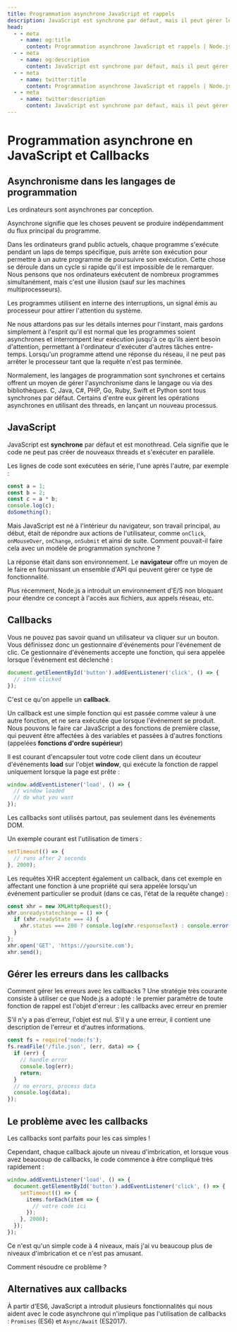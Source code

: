 ```yaml
---
title: Programmation asynchrone JavaScript et rappels
description: JavaScript est synchrone par défaut, mais il peut gérer les opérations asynchrones via des rappels, qui sont des fonctions passées en arguments à d'autres fonctions et exécutées lorsqu'un événement spécifique se produit.
head:
  - - meta
    - name: og:title
      content: Programmation asynchrone JavaScript et rappels | Node.js - iDoc.dev
  - - meta
    - name: og:description
      content: JavaScript est synchrone par défaut, mais il peut gérer les opérations asynchrones via des rappels, qui sont des fonctions passées en arguments à d'autres fonctions et exécutées lorsqu'un événement spécifique se produit.
  - - meta
    - name: twitter:title
      content: Programmation asynchrone JavaScript et rappels | Node.js - iDoc.dev
  - - meta
    - name: twitter:description
      content: JavaScript est synchrone par défaut, mais il peut gérer les opérations asynchrones via des rappels, qui sont des fonctions passées en arguments à d'autres fonctions et exécutées lorsqu'un événement spécifique se produit.
---
```



# Programmation asynchrone en JavaScript et Callbacks

## Asynchronisme dans les langages de programmation
Les ordinateurs sont asynchrones par conception.

Asynchrone signifie que les choses peuvent se produire indépendamment du flux principal du programme.

Dans les ordinateurs grand public actuels, chaque programme s'exécute pendant un laps de temps spécifique, puis arrête son exécution pour permettre à un autre programme de poursuivre son exécution. Cette chose se déroule dans un cycle si rapide qu'il est impossible de le remarquer. Nous pensons que nos ordinateurs exécutent de nombreux programmes simultanément, mais c'est une illusion (sauf sur les machines multiprocesseurs).

Les programmes utilisent en interne des interruptions, un signal émis au processeur pour attirer l'attention du système.

Ne nous attardons pas sur les détails internes pour l'instant, mais gardons simplement à l'esprit qu'il est normal que les programmes soient asynchrones et interrompent leur exécution jusqu'à ce qu'ils aient besoin d'attention, permettant à l'ordinateur d'exécuter d'autres tâches entre-temps. Lorsqu'un programme attend une réponse du réseau, il ne peut pas arrêter le processeur tant que la requête n'est pas terminée.

Normalement, les langages de programmation sont synchrones et certains offrent un moyen de gérer l'asynchronisme dans le langage ou via des bibliothèques. C, Java, C#, PHP, Go, Ruby, Swift et Python sont tous synchrones par défaut. Certains d'entre eux gèrent les opérations asynchrones en utilisant des threads, en lançant un nouveau processus.

## JavaScript
JavaScript est **synchrone** par défaut et est monothread. Cela signifie que le code ne peut pas créer de nouveaux threads et s'exécuter en parallèle.

Les lignes de code sont exécutées en série, l'une après l'autre, par exemple :

```js
const a = 1;
const b = 2;
const c = a * b;
console.log(c);
doSomething();
```

Mais JavaScript est né à l'intérieur du navigateur, son travail principal, au début, était de répondre aux actions de l'utilisateur, comme `onClick`, `onMouseOver`, `onChange`, `onSubmit` et ainsi de suite. Comment pouvait-il faire cela avec un modèle de programmation synchrone ?

La réponse était dans son environnement. Le **navigateur** offre un moyen de le faire en fournissant un ensemble d'API qui peuvent gérer ce type de fonctionnalité.

Plus récemment, Node.js a introduit un environnement d'E/S non bloquant pour étendre ce concept à l'accès aux fichiers, aux appels réseau, etc.


## Callbacks
Vous ne pouvez pas savoir quand un utilisateur va cliquer sur un bouton. Vous définissez donc un gestionnaire d'événements pour l'événement de clic. Ce gestionnaire d'événements accepte une fonction, qui sera appelée lorsque l'événement est déclenché :

```js
document.getElementById('button').addEventListener('click', () => {
  // item clicked
});
```

C'est ce qu'on appelle un **callback**.

Un callback est une simple fonction qui est passée comme valeur à une autre fonction, et ne sera exécutée que lorsque l'événement se produit. Nous pouvons le faire car JavaScript a des fonctions de première classe, qui peuvent être affectées à des variables et passées à d'autres fonctions (appelées **fonctions d'ordre supérieur**)

Il est courant d'encapsuler tout votre code client dans un écouteur d'événements **load** sur l'objet **window**, qui exécute la fonction de rappel uniquement lorsque la page est prête :

```js
window.addEventListener('load', () => {
  // window loaded
  // do what you want
});
```

Les callbacks sont utilisés partout, pas seulement dans les événements DOM.

Un exemple courant est l'utilisation de timers :

```js
setTimeout(() => {
  // runs after 2 seconds
}, 2000);
```

Les requêtes XHR acceptent également un callback, dans cet exemple en affectant une fonction à une propriété qui sera appelée lorsqu'un événement particulier se produit (dans ce cas, l'état de la requête change) :

```js
const xhr = new XMLHttpRequest();
xhr.onreadystatechange = () => {
  if (xhr.readyState === 4) {
    xhr.status === 200 ? console.log(xhr.responseText) : console.error('error');
  }
};
xhr.open('GET', 'https://yoursite.com');
xhr.send();
```

## Gérer les erreurs dans les callbacks
Comment gérer les erreurs avec les callbacks ? Une stratégie très courante consiste à utiliser ce que Node.js a adopté : le premier paramètre de toute fonction de rappel est l'objet d'erreur : les callbacks avec erreur en premier

S'il n'y a pas d'erreur, l'objet est nul. S'il y a une erreur, il contient une description de l'erreur et d'autres informations.

```js
const fs = require('node:fs');
fs.readFile('/file.json', (err, data) => {
  if (err) {
    // handle error
    console.log(err);
    return;
  }
  // no errors, process data
  console.log(data);
});
```


## Le problème avec les callbacks
Les callbacks sont parfaits pour les cas simples !

Cependant, chaque callback ajoute un niveau d'imbrication, et lorsque vous avez beaucoup de callbacks, le code commence à être compliqué très rapidement :

```js
window.addEventListener('load', () => {
  document.getElementById('button').addEventListener('click', () => {
    setTimeout(() => {
      items.forEach(item => {
        // votre code ici
      });
    }, 2000);
  });
});
```

Ce n'est qu'un simple code à 4 niveaux, mais j'ai vu beaucoup plus de niveaux d'imbrication et ce n'est pas amusant.

Comment résoudre ce problème ?

## Alternatives aux callbacks
À partir d'ES6, JavaScript a introduit plusieurs fonctionnalités qui nous aident avec le code asynchrone qui n'implique pas l'utilisation de callbacks : `Promises` (ES6) et `Async/Await` (ES2017).

